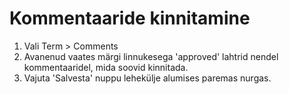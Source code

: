 # Kommentaaride kinnitamine

1. Vali Term > Comments
1. Avanenud vaates märgi linnukesega 'approved' lahtrid nendel kommentaaridel, mida soovid kinnitada.
1. Vajuta 'Salvesta' nuppu lehekülje alumises paremas nurgas. 
